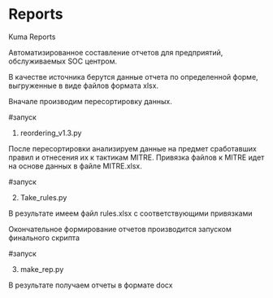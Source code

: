 # Reports

Kuma Reports

Автоматизированное составление отчетов для предприятий, обслуживаемых SOC центром.

В качестве источника берутся данные отчета по определенной форме, выгруженные в виде файлов формата xlsx.

Вначале производим пересортировку данных.

\#запуск

1. reordering\_v1.3.py

После пересортировки анализируем данные на предмет сработавших правил и отнесения их к тактикам MITRE.
Привязка файлов к MITRE идет на основе данных в файле MITRE.xlsx.

\#запуск

2. Take\_rules.py

В результате имеем файл rules.xlsx с соответствующими привязками

Окончательное формирование отчетов производится запуском финального скрипта

\#запуск

3. make\_rep.py

В результате получаем отчеты в формате docx

